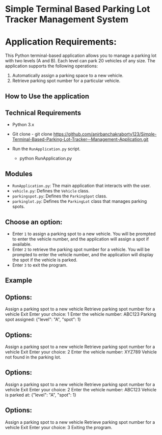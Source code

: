 # Simple Terminal Based Parking Lot Tracker Management System

# Application Requirements:

This Python terminal-based application allows you to manage a parking lot with two levels (A and B). Each level can park 20 vehicles of any size. The application supports the following operations:

   1. Automatically assign a parking space to a new vehicle.
   2. Retrieve parking spot number for a particular vehicle.

## How to Use the application

## Technical Requirements

- Python 3.x

- Git clone - git clone https://github.com/anirbanchakraborty123/Simple-Terminal-Based-Parking-Lot-Tracker--Management-Application.git

- Run the `RunApplication.py` script.
   - python RunApplication.py

## Modules

- `RunApplication.py`: The main application that interacts with the user.
- `vehicle.py`: Defines the `Vehicle` class.
- `parkingspot.py`: Defines the `ParkingSpot` class.
- `parkinglot.py`: Defines the `ParkingLot` class that manages parking spots.

## Choose an option:
   - Enter `1` to assign a parking spot to a new vehicle. You will be prompted to enter the vehicle number, and the application will assign a spot if available.
   - Enter `2` to retrieve the parking spot number for a vehicle. You will be prompted to enter the vehicle number, and the application will display the spot if the vehicle is parked.
   - Enter `3` to exit the program.

## Example

## Options:

Assign a parking spot to a new vehicle
Retrieve parking spot number for a vehicle
Exit
Enter your choice: 1
Enter the vehicle number: ABC123
Parking spot assigned: {"level": "A", "spot": 1}

## Options:

Assign a parking spot to a new vehicle
Retrieve parking spot number for a vehicle
Exit
Enter your choice: 2
Enter the vehicle number: XYZ789
Vehicle not found in the parking lot.

## Options:

Assign a parking spot to a new vehicle
Retrieve parking spot number for a vehicle
Exit
Enter your choice: 2
Enter the vehicle number: ABC123
Vehicle is parked at: {"level": "A", "spot": 1}

## Options:

Assign a parking spot to a new vehicle
Retrieve parking spot number for a vehicle
Exit
Enter your choice: 3
Exiting the program.
